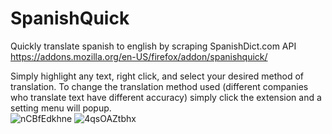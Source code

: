 # SpanishQuick
Quickly translate spanish to english by scraping SpanishDict.com API 
https://addons.mozilla.org/en-US/firefox/addon/spanishquick/

Simply highlight any text, right click, and select your desired method of translation. To change the translation method used (different companies who translate text have different accuracy) simply click the extension and a setting menu will popup.
<br>
![nCBfEdkhne](https://user-images.githubusercontent.com/111618520/230174067-425ac39e-da9c-4cf4-9692-4bf4cdb077af.png)
![4qsOAZtbhx](https://user-images.githubusercontent.com/111618520/230174076-38c57c0a-1379-43d2-b9b7-dc9cc790bde1.png)
